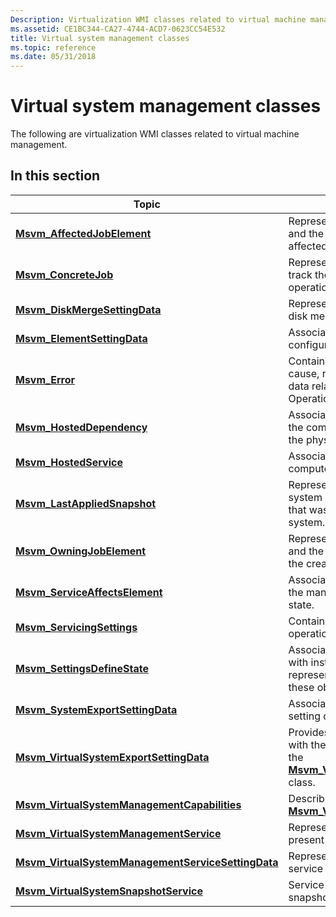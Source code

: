 ```yaml
---
Description: Virtualization WMI classes related to virtual machine management.
ms.assetid: CE1BC344-CA27-4744-ACD7-0623CC54E532
title: Virtual system management classes
ms.topic: reference
ms.date: 05/31/2018
---
```


# Virtual system management classes

The following are virtualization WMI classes related to virtual machine management.

## In this section



| Topic                                                                                                                | Description                                                                                                                                                                                                                                                          |
|----------------------------------------------------------------------------------------------------------------------|----------------------------------------------------------------------------------------------------------------------------------------------------------------------------------------------------------------------------------------------------------------------|
| [**Msvm\_AffectedJobElement**](msvm-affectedjobelement.md)<br/>                                               | Represents an association between a job and the managed element that may be affected by its execution.<br/>                                                                                                                                                    |
| [**Msvm\_ConcreteJob**](msvm-concretejob.md)<br/>                                                             | Represents a unit of work and is used to track the progress of asynchronous operations.<br/>                                                                                                                                                                   |
| [**Msvm\_DiskMergeSettingData**](msvm-diskmergesettingdata.md)<br/>                                           | Represents the configuration state of the disk merge settings for a virtual machine.<br/>                                                                                                                                                                      |
| [**Msvm\_ElementSettingData**](msvm-elementsettingdata.md)<br/>                                               | Associates a managed element with its configuration data.<br/>                                                                                                                                                                                                 |
| [**Msvm\_Error**](msvm-error.md)<br/>                                                                         | Contains information about the severity, cause, recommended actions, and other data related to the failure of a CIM Operation.<br/>                                                                                                                            |
| [**Msvm\_HostedDependency**](msvm-hosteddependency.md)<br/>                                                   | Associates a virtual machine instance with the computer system object that represents the physical, hosting system.<br/>                                                                                                                                       |
| [**Msvm\_HostedService**](msvm-hostedservice.md)<br/>                                                         | Associates a service with its hosting computer system.<br/>                                                                                                                                                                                                    |
| [**Msvm\_LastAppliedSnapshot**](msvm-lastappliedsnapshot.md)<br/>                                             | Represents an association between a virtual system and the setting data of the snapshot that was most recently applied to the virtual system.<br/>                                                                                                             |
| [**Msvm\_OwningJobElement**](msvm-owningjobelement.md)<br/>                                                   | Represents an association between a job and the managed element responsible for the creation of the job.<br/>                                                                                                                                                  |
| [**Msvm\_ServiceAffectsElement**](msvm-serviceaffectselement.md)<br/>                                         | Associates a virtual machine instance with the management service that controls its state.<br/>                                                                                                                                                                |
| [**Msvm\_ServicingSettings**](msvm-servicingsettings.md)<br/>                                                 | Contains settings used during servicing operations.<br/>                                                                                                                                                                                                       |
| [**Msvm\_SettingsDefineState**](msvm-settingsdefinestate.md)<br/>                                             | Associates a virtual machine and its devices with instances of [**CIM\_SettingData**](https://docs.microsoft.com/previous-versions//cc136911(v=vs.85)) that represent the current settings that apply to these objects.<br/>                                                                               |
| [**Msvm\_SystemExportSettingData**](msvm-systemexportsettingdata.md)<br/>                                     | Associates a virtual machine and its export setting data.<br/>                                                                                                                                                                                                 |
| [**Msvm\_VirtualSystemExportSettingData**](msvm-virtualsystemexportsettingdata.md)<br/>                       | Provides additional information to be used with the [**ExportSystemDefinition**](exportsystemdefinition-msvm-virtualsystemmanagementservice.md) method of the [**Msvm\_VirtualSystemManagementService**](msvm-virtualsystemmanagementservice.md) class.<br/> |
| [**Msvm\_VirtualSystemManagementCapabilities**](msvm-virtualsystemmanagementcapabilities.md)<br/>             | Describes the capabilities of the associated [**Msvm\_VirtualSystemManagementService**](msvm-virtualsystemmanagementservice.md).<br/>                                                                                                                         |
| [**Msvm\_VirtualSystemManagementService**](msvm-virtualsystemmanagementservice.md)<br/>                       | Represents the virtualization service present on a single host system.<br/>                                                                                                                                                                                    |
| [**Msvm\_VirtualSystemManagementServiceSettingData**](msvm-virtualsystemmanagementservicesettingdata.md)<br/> | Represents the settings for the virtualization service present on a single host system.<br/>                                                                                                                                                                   |
| [**Msvm\_VirtualSystemSnapshotService**](msvm-virtualsystemsnapshotservice.md)<br/>                           | Service to create, apply, and destroy snapshots of virtual machines.<br/>                                                                                                                                                                                      |



 

 

 





